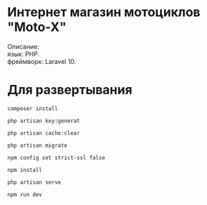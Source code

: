 # Интернет магазин мотоциклов "Moto-X"
Описание:  
язык: PHP.  
фреймворк: Laravel 10.  


# Для развертывания

```
composer install
```
```
php artisan key:generat
```
```
php artisan cache:clear
```
```
php artisan migrate
```

```
npm config set strict-ssl false
```
```
npm install
```

```
php artisan serve
```
```
npm run dev
```